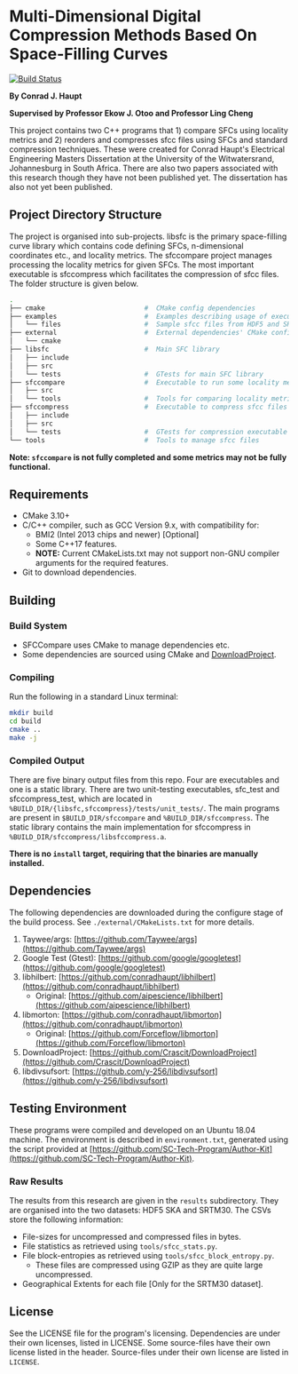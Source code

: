 # Multi-Dimensional Digital Compression Methods Based On Space-Filling Curves

[![Build Status](https://travis-ci.com/conradhaupt/Masters_Software.svg?token=DCNTppJFLpca6782k9kK&branch=master)](https://travis-ci.com/conradhaupt/Masters_Software)

**By Conrad J. Haupt**

**Supervised by Professor Ekow J. Otoo and Professor Ling Cheng**

This project contains two C++ programs that 1) compare SFCs using locality
metrics and 2) reorders and compresses sfcc files using SFCs and standard
compression techniques. These were created for Conrad Haupt's Electrical
Engineering Masters Dissertation at the University of the Witwatersrand,
Johannesburg in South Africa. There are also two papers associated with this
research though they have not been published yet. The dissertation has also not
yet been published.

## Project Directory Structure

The project is organised into sub-projects. libsfc is the primary space-filling curve library which contains code defining SFCs, n-dimensional coordinates etc., and locality metrics. The sfccompare project manages processing the locality metrics for given SFCs. The most important executable is sfccompress which facilitates the compression of sfcc files. The folder structure is given below.

```bash
.
├── cmake                         #  CMake config dependencies
├── examples                      #  Examples describing usage of executables
│   └── files                     #  Sample sfcc files from HDF5 and SRTM30 datasets
├── external                      #  External dependencies' CMake configs
│   └── cmake
├── libsfc                        #  Main SFC library
│   ├── include
│   ├── src
│   └── tests                     #  GTests for main SFC library
├── sfccompare                    #  Executable to run some locality metrics
│   ├── src
│   └── tools                     #  Tools for comparing locality metrics
├── sfccompress                   #  Executable to compress sfcc files
│   ├── include
│   ├── src
│   └── tests                     #  GTests for compression executable
└── tools                         #  Tools to manage sfcc files
```

**Note: `sfccompare` is not fully completed and some metrics may not be fully functional.**

## Requirements

- CMake 3.10+
- C/C++ compiler, such as GCC Version 9.x, with compatibility for:
  - BMI2 (Intel 2013 chips and newer) [Optional]
  - Some C++17 features.
  - **NOTE:** Current CMakeLists.txt may not support non-GNU compiler arguments for the required features.
- Git to download dependencies.

## Building

### Build System

- SFCCompare uses CMake to manage dependencies etc.
- Some dependencies are sourced using CMake and [DownloadProject](https://github.com/Crascit/DownloadProject).

### Compiling

Run the following in a standard Linux terminal:

```bash
mkdir build
cd build
cmake ..
make -j
```

### Compiled Output

There are five binary output files from this repo. Four are executables and one is a static library.
There are two unit-testing executables, sfc_test and sfccompress_test, which are
located in `%BUILD_DIR/{libsfc,sfccompress}/tests/unit_tests/`. The main programs
are present in `$BUILD_DIR/sfccompare` and `%BUILD_DIR/sfccompress`. The static
library contains the main implementation for sfccompress in
`%BUILD_DIR/sfccompress/libsfccompress.a`.

**There is no `install` target, requiring that the binaries are manually installed.**

## Dependencies

The following dependencies are downloaded during the configure stage of the build process. See `./external/CMakeLists.txt` for more details.

1. Taywee/args: [https://github.com/Taywee/args](https://github.com/Taywee/args)
2. Google Test (Gtest): [https://github.com/google/googletest](https://github.com/google/googletest)
3. libhilbert: [https://github.com/conradhaupt/libhilbert](https://github.com/conradhaupt/libhilbert)
   - Original: [https://github.com/aipescience/libhilbert](https://github.com/aipescience/libhilbert)
4. libmorton: [https://github.com/conradhaupt/libmorton](https://github.com/conradhaupt/libmorton)
   - Original: [https://github.com/Forceflow/libmorton](https://github.com/Forceflow/libmorton)
5. DownloadProject: [https://github.com/Crascit/DownloadProject](https://github.com/Crascit/DownloadProject)
6. libdivsufsort: [https://github.com/y-256/libdivsufsort](https://github.com/y-256/libdivsufsort)

## Testing Environment

These programs were compiled and developed on an Ubuntu 18.04 machine. The
environment is described in `environment.txt`, generated using the script
provided at [https://github.com/SC-Tech-Program/Author-Kit](https://github.com/SC-Tech-Program/Author-Kit).

### Raw Results

The results from this research are given in the `results` subdirectory. They are
organised into the two datasets: HDF5 SKA and SRTM30. The CSVs store the following
information:

- File-sizes for uncompressed and compressed files in bytes.
- File statistics as retrieved using `tools/sfcc_stats.py`.
- File block-entropies as retrieved using `tools/sfcc_block_entropy.py`.
  - These files are compressed using GZIP as they are quite large uncompressed.
- Geographical Extents for each file [Only for the SRTM30 dataset].

## License

See the LICENSE file for the program's licensing. Dependencies are under their own licenses, listed in LICENSE. Some source-files have their own license listed in the header. Source-files under their own license are listed in `LICENSE`.
